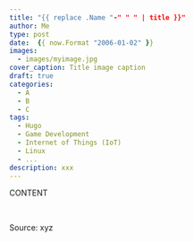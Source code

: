 ```yaml
---
title: "{{ replace .Name "-" " " | title }}"
author: Me
type: post
date:  {{ now.Format "2006-01-02" }}
images: 
  - images/myimage.jpg
cover_caption: Title image caption
draft: true
categories:
  - A
  - B
  - C
tags:
  - Hugo
  - Game Development
  - Internet of Things (IoT)
  - Linux
  - ...
description: xxx
---
```


CONTENT

&nbsp;

Source: xyz